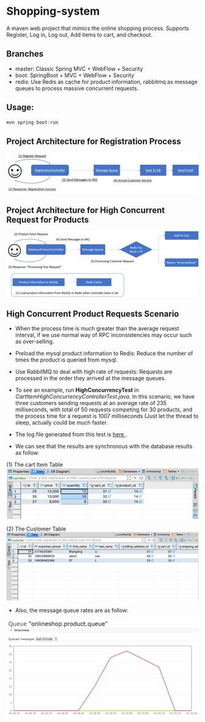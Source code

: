 # Shopping-system
A maven web project that mimics the online shopping process. Supports Register, Log in, Log out, Add items to cart, and checkout. 

## Branches
* master: Classic Spring MVC + WebFlow + Security
* boot: SpringBoot + MVC + WebFlow + Security
* redis: Use Redis as cache for product information, rabbitmq as message queues to process massive concurrent requests.

## Usage:
```r
mvn spring-boot:run
```

## Project Architecture for Registration Process

 ![readme image](assets/CustomerMQ.png "Readme Image")


## Project Architecture for High Concurrent Request for Products

![readme image](assets/ProductMQ.png "Readme Image")

## High Concurrent Product Requests Scenario

* When the process time is much greater than the average request interval, if we use normal way of RPC inconsistencies may occur such as over-selling.

* Preload the mysql product information to Redis: Reduce the number of times the product is queried from mysql.

* Use RabbitMQ to deal with high rate of requests: Requests are processed in the order they arrived at the message queues.

* To see an example, run **HighConcurrencyTest** in *CartItemHighConcurrencyControllerTest.java*. In this scenario, we have three customers sending requests at an average rate of 235 milliseconds, with total of 50 requests competing for 30 products, and the process time for a request is 1007 milliseconds (Just let the thread to sleep, actually could be much faster.

* The log file generated from this test is <a href="https://github.com/Shangtingli/shopping-system/blob/redis/renders/example_log.txt">here </a>.

* We can see that the results are synchronous with the database results as follow:

(1) The cart Item Table
![readme image](assets/CartItemTable.png "Readme Image")


(2) The Customer Table
![readme image](assets/CustomerTable.png "Readme Image")

* Also, the message queue rates are as follow:

![readme image](assets/RabbitQueueRate.png "Readme Image")
